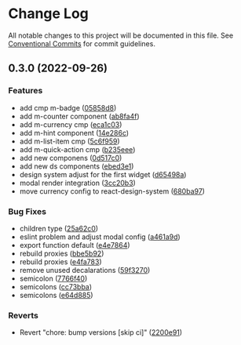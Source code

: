 # Change Log

All notable changes to this project will be documented in this file.
See [Conventional Commits](https://conventionalcommits.org) for commit guidelines.

## 0.3.0 (2022-09-26)


### Features

* add cmp m-badge ([05858d8](https://github.com/modyolabs/ds-poc/commit/05858d869115eb4ca6214f8348da1e1970f091ce))
* add m-counter component ([ab8fa4f](https://github.com/modyolabs/ds-poc/commit/ab8fa4f66949f8febdad4cb51e143f5f16ad84dd))
* add m-currency cmp ([eca1c03](https://github.com/modyolabs/ds-poc/commit/eca1c0377c5f42a9925bdce87b12844aa175675c))
* add m-hint component ([14e286c](https://github.com/modyolabs/ds-poc/commit/14e286caad9d2fe0675072c0409468c07defd7de))
* add m-list-item cmp ([5c6f959](https://github.com/modyolabs/ds-poc/commit/5c6f959acde0ed7fef0b94b190df25b185a3800b))
* add m-quick-action cmp ([b235eee](https://github.com/modyolabs/ds-poc/commit/b235eeee70a5c238d95d22defb6a6bb60e811853))
* add new componens ([0d517c0](https://github.com/modyolabs/ds-poc/commit/0d517c06b895580c5a61300d217f007840d18419))
* add new ds components ([ebed3e1](https://github.com/modyolabs/ds-poc/commit/ebed3e1a62cab89ac7cb30340444183115cdfe39))
* design system adjust for the first widget ([d65498a](https://github.com/modyolabs/ds-poc/commit/d65498a7328ba4a10d41b95b7a1074f84a6d3223))
* modal render integration ([3cc20b3](https://github.com/modyolabs/ds-poc/commit/3cc20b3afa7227d72e3a2cc41b31115b8bbf850d))
* move currency config to react-design-system ([680ba97](https://github.com/modyolabs/ds-poc/commit/680ba978c4ec46f135d623ec2d95ec725451b7bb))


### Bug Fixes

* children type ([25a62c0](https://github.com/modyolabs/ds-poc/commit/25a62c047ec0229987776133ae04171239f0709b))
* eslint problem and adjust modal config ([a461a9d](https://github.com/modyolabs/ds-poc/commit/a461a9dfd06f8cc86eb2d66ad763948493b68763))
* export function default ([e4e7864](https://github.com/modyolabs/ds-poc/commit/e4e78643c146aa17769681e871e10bfc5d24f43a))
* rebuild proxies ([bbe5b92](https://github.com/modyolabs/ds-poc/commit/bbe5b92f60fd6a8be6cf04e95c81b18f3de7e2a9))
* rebuild proxies ([e4fa783](https://github.com/modyolabs/ds-poc/commit/e4fa7836e8aa2d491151753e3ec55b8ef163131b))
* remove unused decalarations ([59f3270](https://github.com/modyolabs/ds-poc/commit/59f327096d56c648d376be39329d9d15cc152922))
* semicolon ([7766f40](https://github.com/modyolabs/ds-poc/commit/7766f40e18330db7f936f1ab6eb6c982dfdc0f97))
* semicolons ([cc73bba](https://github.com/modyolabs/ds-poc/commit/cc73bbaba4b7491be688602fb318f5ade8e3098c))
* semicolons ([e64d885](https://github.com/modyolabs/ds-poc/commit/e64d8855765590ee26513c81bacf9ee0eab7c84f))


### Reverts

* Revert "chore: bump versions [skip ci]" ([2200e91](https://github.com/modyolabs/ds-poc/commit/2200e915f10d9ce8dc36df66da0c2c6afa0945d2))
